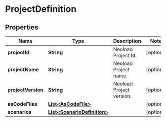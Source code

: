 # ProjectDefinition

## Properties
Name | Type | Description | Notes
------------ | ------------- | ------------- | -------------
**projectId** | **String** | Neoload Project Id. |  [optional]
**projectName** | **String** | Neoload Project name. |  [optional]
**projectVersion** | **String** | Neoload Project version. |  [optional]
**asCodeFiles** | [**List&lt;AsCodeFile&gt;**](AsCodeFile.md) |  |  [optional]
**scenarios** | [**List&lt;ScenarioDefinition&gt;**](ScenarioDefinition.md) |  |  [optional]
